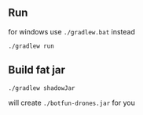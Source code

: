 ## Run
           
for windows use `./gradlew.bat` instead

`./gradlew run`


## Build fat jar

`./gradlew shadowJar`

will create `./botfun-drones.jar` for you